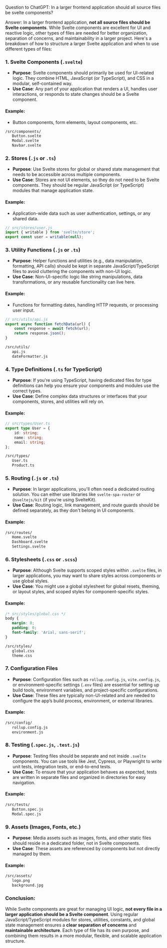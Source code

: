 Question to ChatGPT: In a larger frontend application should all source files be svelte components?

Answer: In a larger frontend application, **not all source files should be Svelte components**. While Svelte components are excellent for UI and reactive logic, other types of files are needed for better organization, separation of concerns, and maintainability in a larger project. Here's a breakdown of how to structure a larger Svelte application and when to use different types of files:

### 1. **Svelte Components (`.svelte`)**
   - **Purpose**: Svelte components should primarily be used for UI-related logic. They combine HTML, JavaScript (or TypeScript), and CSS in a modular, self-contained way.
   - **Use Case**: Any part of your application that renders a UI, handles user interactions, or responds to state changes should be a Svelte component.
   
   #### Example:
   - Button components, form elements, layout components, etc.

   ```bash
   /src/components/
      Button.svelte
      Modal.svelte
      Navbar.svelte
   ```

### 2. **Stores (`.js` or `.ts`)**
   - **Purpose**: Use Svelte stores for global or shared state management that needs to be accessible across multiple components.
   - **Use Case**: Stores are not UI elements, so they do not need to be Svelte components. They should be regular JavaScript (or TypeScript) modules that manage application state.
   
   #### Example:
   - Application-wide data such as user authentication, settings, or any shared data.

   ```js
   // src/stores/user.js
   import { writable } from 'svelte/store';
   export const user = writable(null);
   ```

### 3. **Utility Functions (`.js` or `.ts`)**
   - **Purpose**: Helper functions and utilities (e.g., data manipulation, formatting, API calls) should be kept in separate JavaScript/TypeScript files to avoid cluttering the components with non-UI logic.
   - **Use Case**: Non-UI-specific logic like string manipulations, data transformations, or any reusable functionality can live here.
   
   #### Example:
   - Functions for formatting dates, handling HTTP requests, or processing user input.

   ```js
   // src/utils/api.js
   export async function fetchData(url) {
       const response = await fetch(url);
       return response.json();
   }
   ```

   ```bash
   /src/utils/
      api.js
      dateFormatter.js
   ```

### 4. **Type Definitions (`.ts` for TypeScript)**
   - **Purpose**: If you're using TypeScript, having dedicated files for type definitions can help you ensure your components and modules use the correct types.
   - **Use Case**: Define complex data structures or interfaces that your components, stores, and utilities will rely on.

   #### Example:
   ```ts
   // src/types/User.ts
   export type User = {
       id: string;
       name: string;
       email: string;
   };
   ```

   ```bash
   /src/types/
      User.ts
      Product.ts
   ```

### 5. **Routing (`.js` or `.ts`)**
   - **Purpose**: In larger applications, you'll often need a dedicated routing solution. You can either use libraries like `svelte-spa-router` or `@sveltejs/kit` (if you're using SvelteKit).
   - **Use Case**: Routing logic, link management, and route guards should be defined separately, as they don't belong in UI components.

   #### Example:
   ```bash
   /src/routes/
      Home.svelte
      Dashboard.svelte
      Settings.svelte
   ```

### 6. **Stylesheets (`.css` or `.scss`)**
   - **Purpose**: Although Svelte supports scoped styles within `.svelte` files, in larger applications, you may want to share styles across components or use global styles.
   - **Use Case**: You might use a global stylesheet for global resets, theming, or layout styles, and scoped styles for component-specific styles.
   
   #### Example:
   ```css
   /* src/styles/global.css */
   body {
      margin: 0;
      padding: 0;
      font-family: 'Arial, sans-serif';
   }
   ```

   ```bash
   /src/styles/
      global.css
      theme.css
   ```

### 7. **Configuration Files**
   - **Purpose**: Configuration files such as `rollup.config.js`, `vite.config.js`, or environment-specific settings (`.env` files) are essential for setting up build tools, environment variables, and project-specific configurations.
   - **Use Case**: These files are typically non-UI-related and are needed to configure the app’s build process, environment, or external libraries.
   
   #### Example:
   ```bash
   /src/config/
      rollup.config.js
      environment.js
   ```

### 8. **Testing (`.spec.js`, `.test.js`)**
   - **Purpose**: Testing files should be separate and not inside `.svelte` components. You can use tools like Jest, Cypress, or Playwright to write unit tests, integration tests, or end-to-end tests.
   - **Use Case**: To ensure that your application behaves as expected, tests are written in separate files and organized in directories for easy navigation.

   #### Example:
   ```bash
   /src/tests/
      Button.spec.js
      Modal.spec.js
   ```

### 9. **Assets (Images, Fonts, etc.)**
   - **Purpose**: Media assets such as images, fonts, and other static files should reside in a dedicated folder, not in Svelte components.
   - **Use Case**: These assets are referenced by components but not directly managed by them.

   #### Example:
   ```bash
   /src/assets/
      logo.png
      background.jpg
   ```

### Conclusion:
While Svelte components are great for managing UI logic, **not every file in a larger application should be a Svelte component**. Using regular JavaScript/TypeScript modules for stores, utilities, constants, and global state management ensures a **clear separation of concerns** and **maintainable architecture**. Each type of file has its own purpose, and combining them results in a more modular, flexible, and scalable application structure.
